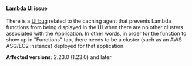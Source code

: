 #### Lambda UI issue

There is a [UI bug](https://github.com/spinnaker/spinnaker/issues/6271) related to the caching agent that prevents Lambda functions from being displayed in the UI when there are no other clusters associated with the Application.  In other words, in order for the function to show up in "Functions" tab, there needs to be a cluster (such as an AWS ASG/EC2 instance) deployed for that application.

**Affected versions**: 2.23.0 (1.23.0) and later
